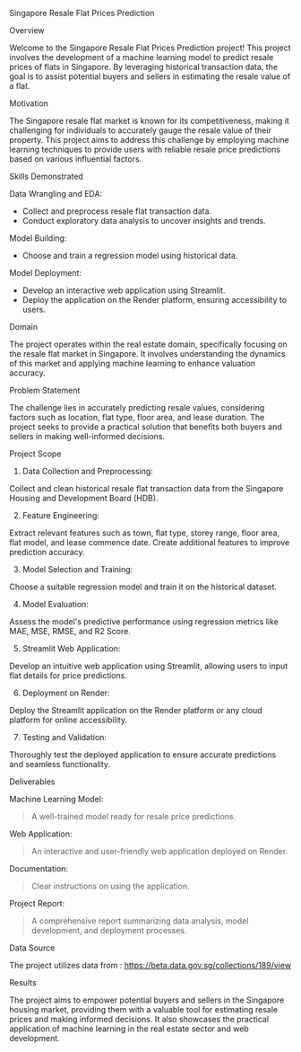Singapore Resale Flat Prices Prediction

Overview

Welcome to the Singapore Resale Flat Prices Prediction project! This project involves the development of a machine learning model to predict resale prices of flats in Singapore. By leveraging historical transaction data, the goal is to assist potential buyers and sellers in estimating the resale value of a flat.

Motivation

The Singapore resale flat market is known for its competitiveness, making it challenging for individuals to accurately gauge the resale value of their property. This project aims to address this challenge by employing machine learning techniques to provide users with reliable resale price predictions based on various influential factors.

Skills Demonstrated

Data Wrangling and EDA:

*   Collect and preprocess resale flat transaction data.
*   Conduct exploratory data analysis to uncover insights and trends.

Model Building:

*   Choose and train a regression model using historical data.

Model Deployment:

*   Develop an interactive web application using Streamlit.
*   Deploy the application on the Render platform, ensuring accessibility to users.

Domain

The project operates within the real estate domain, specifically focusing on the resale flat market in Singapore. It involves understanding the dynamics of this market and applying machine learning to enhance valuation accuracy.

Problem Statement

The challenge lies in accurately predicting resale values, considering factors such as location, flat type, floor area, and lease duration. The project seeks to provide a practical solution that benefits both buyers and sellers in making well-informed decisions.

Project Scope

1. Data Collection and Preprocessing:

Collect and clean historical resale flat transaction data from the Singapore Housing and Development Board (HDB).

2. Feature Engineering:

Extract relevant features such as town, flat type, storey range, floor area, flat model, and lease commence date.
Create additional features to improve prediction accuracy.

3. Model Selection and Training:

Choose a suitable regression model and train it on the historical dataset.

4. Model Evaluation:

Assess the model's predictive performance using regression metrics like MAE, MSE, RMSE, and R2 Score.

5. Streamlit Web Application:

Develop an intuitive web application using Streamlit, allowing users to input flat details for price predictions.

6. Deployment on Render:

Deploy the Streamlit application on the Render platform or any cloud platform for online accessibility.

7. Testing and Validation:

Thoroughly test the deployed application to ensure accurate predictions and seamless functionality.

Deliverables

Machine Learning Model:

>  A well-trained model ready for resale price predictions.

Web Application:

>  An interactive and user-friendly web application deployed on Render.

Documentation:

>  Clear instructions on using the application.

Project Report:

>  A comprehensive report summarizing data analysis, model development, and deployment processes.

Data Source

The project utilizes data from : https://beta.data.gov.sg/collections/189/view

Results

The project aims to empower potential buyers and sellers in the Singapore housing market, providing them with a valuable tool for estimating resale prices and making informed decisions. It also showcases the practical application of machine learning in the real estate sector and web development.

